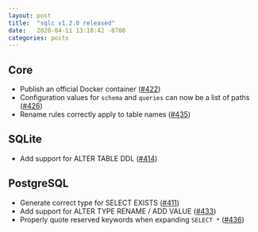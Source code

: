 ```yaml
---
layout: post
title:  "sqlc v1.2.0 released"
date:   2020-04-11 13:10:42 -0700
categories: posts
---
```


## Core
* Publish an official Docker container ([#422](https://github.com/kyleconroy/sqlc/pull/422))
* Configuration values for `schema` and `queries` can now be a list of paths ([#426](https://github.com/kyleconroy/sqlc/pull/426))
* Rename rules correctly apply to table names ([#435](https://github.com/kyleconroy/sqlc/pull/435))

## SQLite
* Add support for ALTER TABLE DDL ([#414](https://github.com/kyleconroy/sqlc/pull/414))

## PostgreSQL
* Generate correct type for SELECT EXISTS ([#411](https://github.com/kyleconroy/sqlc/pull/411))
* Add support for ALTER TYPE RENAME / ADD VALUE ([#433](https://github.com/kyleconroy/sqlc/pull/433))
* Properly quote reserved keywords when expanding `SELECT *` ([#436](https://github.com/kyleconroy/sqlc/pull/436))
